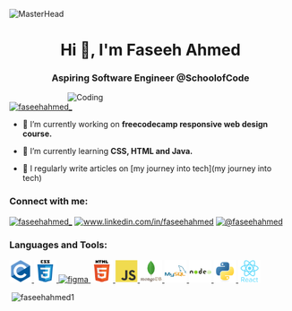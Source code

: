 ![MasterHead](https://lh3.googleusercontent.com/c8ooDY8KySj1DZqV3Kf6RsHUXeqyzRUy8zNMJeXR3bPhGdYwPog1Zgx1fqfU14rFkMJf_AqpfjmekZf1OaFBPF_wCPICvnzir-Vol3KSFxxTYHIIjd9YtOCZUgvzbTBW-8N7HiO4ug=w2400)
<h1 align="center">Hi 👋, I'm Faseeh Ahmed</h1>
<h3 align="center">Aspiring Software Engineer @SchoolofCode</h3>
<img align="right" alt="Coding" width="400" src="https://cdn.dribbble.com/users/1162077/screenshots/3848914/programmer.gif">

<p align="left"> <a href="https://twitter.com/faseehahmed_" target="blank"><img src="https://img.shields.io/twitter/follow/faseehahmed_?logo=twitter&style=for-the-badge" alt="faseehahmed_" /></a> </p>

- 🔭 I’m currently working on **freecodecamp responsive web design course.**

- 🌱 I’m currently learning **CSS, HTML and Java.**

- 📝 I regularly write articles on [my journey into tech](my journey into tech)

<h3 align="left">Connect with me:</h3>
<p align="left">
<a href="https://twitter.com/faseehahmed_" target="blank"><img align="center" src="https://raw.githubusercontent.com/rahuldkjain/github-profile-readme-generator/master/src/images/icons/Social/twitter.svg" alt="faseehahmed_" height="30" width="40" /></a>
<a href="https://linkedin.com/in/www.linkedin.com/in/faseehahmed" target="blank"><img align="center" src="https://raw.githubusercontent.com/rahuldkjain/github-profile-readme-generator/master/src/images/icons/Social/linked-in-alt.svg" alt="www.linkedin.com/in/faseehahmed" height="30" width="40" /></a>
<a href="https://hashnode.com/@faseehahmed" target="blank"><img align="center" src="https://raw.githubusercontent.com/rahuldkjain/github-profile-readme-generator/master/src/images/icons/Social/hashnode.svg" alt="@faseehahmed" height="30" width="40" /></a>
</p>

<h3 align="left">Languages and Tools:</h3>
<p align="left"> <a href="https://www.cprogramming.com/" target="_blank" rel="noreferrer"> <img src="https://raw.githubusercontent.com/devicons/devicon/master/icons/c/c-original.svg" alt="c" width="40" height="40"/> </a> <a href="https://www.w3schools.com/css/" target="_blank" rel="noreferrer"> <img src="https://raw.githubusercontent.com/devicons/devicon/master/icons/css3/css3-original-wordmark.svg" alt="css3" width="40" height="40"/> </a> <a href="https://www.figma.com/" target="_blank" rel="noreferrer"> <img src="https://www.vectorlogo.zone/logos/figma/figma-icon.svg" alt="figma" width="40" height="40"/> </a> <a href="https://www.w3.org/html/" target="_blank" rel="noreferrer"> <img src="https://raw.githubusercontent.com/devicons/devicon/master/icons/html5/html5-original-wordmark.svg" alt="html5" width="40" height="40"/> </a> <a href="https://developer.mozilla.org/en-US/docs/Web/JavaScript" target="_blank" rel="noreferrer"> <img src="https://raw.githubusercontent.com/devicons/devicon/master/icons/javascript/javascript-original.svg" alt="javascript" width="40" height="40"/> </a> <a href="https://www.mongodb.com/" target="_blank" rel="noreferrer"> <img src="https://raw.githubusercontent.com/devicons/devicon/master/icons/mongodb/mongodb-original-wordmark.svg" alt="mongodb" width="40" height="40"/> </a> <a href="https://www.mysql.com/" target="_blank" rel="noreferrer"> <img src="https://raw.githubusercontent.com/devicons/devicon/master/icons/mysql/mysql-original-wordmark.svg" alt="mysql" width="40" height="40"/> </a> <a href="https://nodejs.org" target="_blank" rel="noreferrer"> <img src="https://raw.githubusercontent.com/devicons/devicon/master/icons/nodejs/nodejs-original-wordmark.svg" alt="nodejs" width="40" height="40"/> </a> <a href="https://www.python.org" target="_blank" rel="noreferrer"> <img src="https://raw.githubusercontent.com/devicons/devicon/master/icons/python/python-original.svg" alt="python" width="40" height="40"/> </a> <a href="https://reactjs.org/" target="_blank" rel="noreferrer"> <img src="https://raw.githubusercontent.com/devicons/devicon/master/icons/react/react-original-wordmark.svg" alt="react" width="40" height="40"/> </a> </p>

<p>&nbsp;<img align="center" src="https://github-readme-stats.vercel.app/api?username=faseehahmed1&show_icons=true&locale=en" alt="faseehahmed1" /></p>

